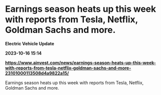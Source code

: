 # Earnings season heats up this week with reports from Tesla, Netflix, Goldman Sachs and more.
**Electric Vehicle Update**

**2023-10-16 15:14**

**https://www.ainvest.com/news/earnings-season-heats-up-this-week-with-reports-from-tesla-netflix-goldman-sachs-and-more-23101000113508d4a9822a15/**

Earnings season heats up this week with reports from Tesla, Netflix, Goldman Sachs and more.
